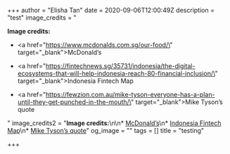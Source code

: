+++
author = "Elisha Tan"
date = 2020-09-06T12:00:49Z
description = "test"
image_credits = "<p><strong>Image credits:</strong></p><ul><li><p><a href=\"https://www.mcdonalds.com.sg/our-food/\" target=\"_blank\">McDonald’s</a></p></li><li><p><a href=\"https://fintechnews.sg/35731/indonesia/the-digital-ecosystems-that-will-help-indonesia-reach-80-financial-inclusion/\" target=\"_blank\">Indonesia Fintech Map</a></p></li><li><p><a href=\"https://fewzion.com.au/mike-tyson-everyone-has-a-plan-until-they-get-punched-in-the-mouth/\" target=\"_blank\">Mike Tyson’s quote</a></p></li></ul>"
image_credits2 = "**Image credits:**\n\n* [McDonald’s](https://www.mcdonalds.com.sg/our-food/)\n* [Indonesia Fintech Map](https://fintechnews.sg/35731/indonesia/the-digital-ecosystems-that-will-help-indonesia-reach-80-financial-inclusion/)\n* [Mike Tyson’s quote](https://fewzion.com.au/mike-tyson-everyone-has-a-plan-until-they-get-punched-in-the-mouth/)"
og_image = ""
tags = []
title = "testing"

+++
